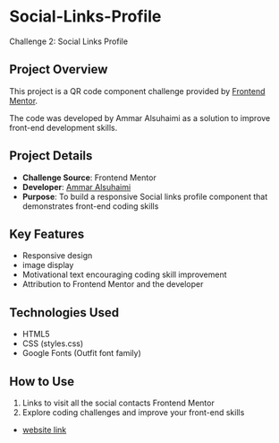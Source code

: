 # Social-Links-Profile

Challenge 2: Social Links Profile

## Project Overview
This project is a QR code component challenge provided by [Frontend Mentor](https://www.frontendmentor.io). 

The code was developed by Ammar Alsuhaimi as a solution to improve front-end development skills.

## Project Details
- **Challenge Source**: Frontend Mentor
- **Developer**: [Ammar Alsuhaimi](https://github.com/ammar-alsuhaimi)
- **Purpose**: To build a responsive Social links profile component that demonstrates front-end coding skills

## Key Features
- Responsive design
- image display
- Motivational text encouraging coding skill improvement
- Attribution to Frontend Mentor and the developer

## Technologies Used
- HTML5
- CSS (styles.css)
- Google Fonts (Outfit font family)

## How to Use
1. Links to visit all the social contacts Frontend Mentor
2. Explore coding challenges and improve your front-end skills

 - [website link](https://ammar-alsuhaimi.github.io/Social-Links-Profile/social-links-profile-main/index.html)
